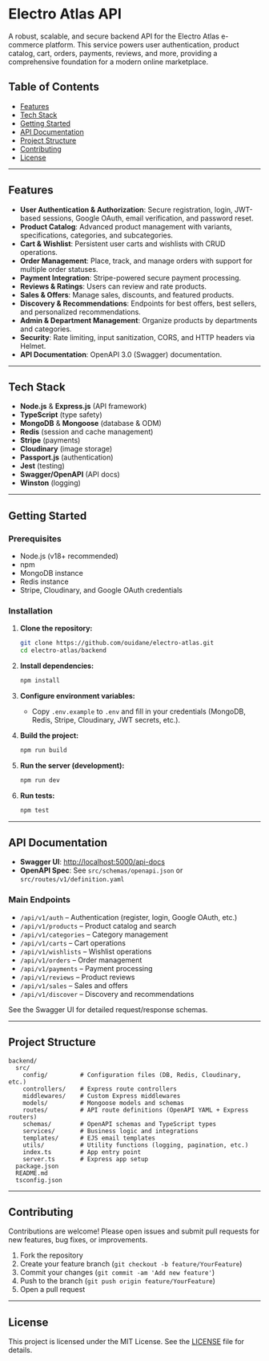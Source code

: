 # Electro Atlas API

A robust, scalable, and secure backend API for the Electro Atlas e-commerce platform. This service powers user authentication, product catalog, cart, orders, payments, reviews, and more, providing a comprehensive foundation for a modern online marketplace.

## Table of Contents

- [Features](#features)
- [Tech Stack](#tech-stack)
- [Getting Started](#getting-started)
- [API Documentation](#api-documentation)
- [Project Structure](#project-structure)
- [Contributing](#contributing)
- [License](#license)

---

## Features

- **User Authentication & Authorization**: Secure registration, login, JWT-based sessions, Google OAuth, email verification, and password reset.
- **Product Catalog**: Advanced product management with variants, specifications, categories, and subcategories.
- **Cart & Wishlist**: Persistent user carts and wishlists with CRUD operations.
- **Order Management**: Place, track, and manage orders with support for multiple order statuses.
- **Payment Integration**: Stripe-powered secure payment processing.
- **Reviews & Ratings**: Users can review and rate products.
- **Sales & Offers**: Manage sales, discounts, and featured products.
- **Discovery & Recommendations**: Endpoints for best offers, best sellers, and personalized recommendations.
- **Admin & Department Management**: Organize products by departments and categories.
- **Security**: Rate limiting, input sanitization, CORS, and HTTP headers via Helmet.
- **API Documentation**: OpenAPI 3.0 (Swagger) documentation.

---

## Tech Stack

- **Node.js** & **Express.js** (API framework)
- **TypeScript** (type safety)
- **MongoDB** & **Mongoose** (database & ODM)
- **Redis** (session and cache management)
- **Stripe** (payments)
- **Cloudinary** (image storage)
- **Passport.js** (authentication)
- **Jest** (testing)
- **Swagger/OpenAPI** (API docs)
- **Winston** (logging)

---

## Getting Started

### Prerequisites

- Node.js (v18+ recommended)
- npm
- MongoDB instance
- Redis instance
- Stripe, Cloudinary, and Google OAuth credentials

### Installation

1. **Clone the repository:**
   ```bash
   git clone https://github.com/ouidane/electro-atlas.git
   cd electro-atlas/backend
   ```

2. **Install dependencies:**
   ```bash
   npm install
   ```

3. **Configure environment variables:**
   - Copy `.env.example` to `.env` and fill in your credentials (MongoDB, Redis, Stripe, Cloudinary, JWT secrets, etc.).

4. **Build the project:**
   ```bash
   npm run build
   ```

5. **Run the server (development):**
   ```bash
   npm run dev
   ```

6. **Run tests:**
   ```bash
   npm test
   ```

---

## API Documentation

- **Swagger UI**: [http://localhost:5000/api-docs](http://localhost:5000/api-docs)
- **OpenAPI Spec**: See `src/schemas/openapi.json` or `src/routes/v1/definition.yaml`

### Main Endpoints

- `/api/v1/auth` – Authentication (register, login, Google OAuth, etc.)
- `/api/v1/products` – Product catalog and search
- `/api/v1/categories` – Category management
- `/api/v1/carts` – Cart operations
- `/api/v1/wishlists` – Wishlist operations
- `/api/v1/orders` – Order management
- `/api/v1/payments` – Payment processing
- `/api/v1/reviews` – Product reviews
- `/api/v1/sales` – Sales and offers
- `/api/v1/discover` – Discovery and recommendations

See the Swagger UI for detailed request/response schemas.

---

## Project Structure

```
backend/
  src/
    config/         # Configuration files (DB, Redis, Cloudinary, etc.)
    controllers/    # Express route controllers
    middlewares/    # Custom Express middlewares
    models/         # Mongoose models and schemas
    routes/         # API route definitions (OpenAPI YAML + Express routers)
    schemas/        # OpenAPI schemas and TypeScript types
    services/       # Business logic and integrations
    templates/      # EJS email templates
    utils/          # Utility functions (logging, pagination, etc.)
    index.ts        # App entry point
    server.ts       # Express app setup
  package.json
  README.md
  tsconfig.json
```

---

## Contributing

Contributions are welcome! Please open issues and submit pull requests for new features, bug fixes, or improvements.

1. Fork the repository
2. Create your feature branch (`git checkout -b feature/YourFeature`)
3. Commit your changes (`git commit -am 'Add new feature'`)
4. Push to the branch (`git push origin feature/YourFeature`)
5. Open a pull request

---

## License

This project is licensed under the MIT License. See the [LICENSE](../LICENSE) file for details.
